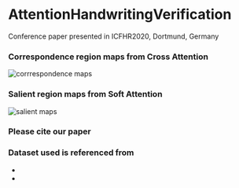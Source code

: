 # AttentionHandwritingVerification
Conference paper presented in ICFHR2020, Dortmund, Germany

### Correspondence region maps from Cross Attention
![corrrespondence maps](https://github.com/mshaikh2/AttentionHandwritingVerification/blob/master/image.jpg?raw=true)

### Salient region maps from Soft Attention
![salient maps](https://github.com/mshaikh2/AttentionHandwritingVerification/blob/master/image.jpg?raw=true)

### Please cite our paper

### Dataset used is referenced from
-
-
